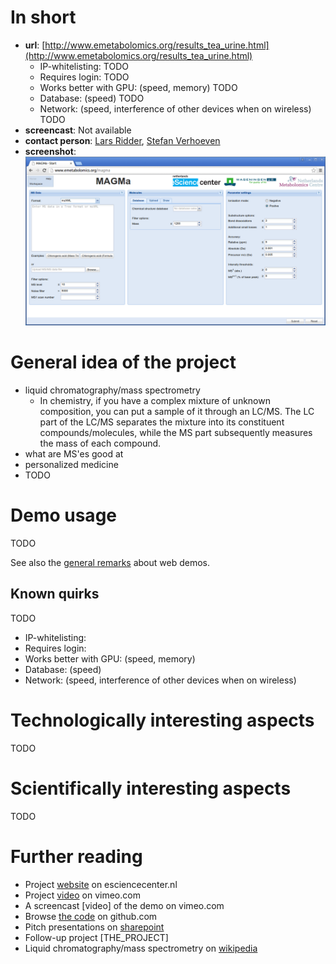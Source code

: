 # In short

- **url**: [http://www.emetabolomics.org/results_tea_urine.html](http://www.emetabolomics.org/results_tea_urine.html)
    - IP-whitelisting: TODO
    - Requires login: TODO
    - Works better with GPU: (speed, memory) TODO
    - Database: (speed) TODO
    - Network: (speed, interference of other devices when on wireless) TODO
- **screencast**: Not available
- **contact person**: [Lars Ridder](https://www.esciencecenter.nl/profile/dr.-lars-ridder), [Stefan Verhoeven](https://www.esciencecenter.nl/profile/ing.-stefan-verhoeven)
- **screenshot**:
![screenshot](/demos/emetabolomics/screencapture-demo-emetabolomics.png "emetabolomics demo screenshot")

# General idea of the project

- liquid chromatography/mass spectrometry
    - In chemistry, if you have a complex mixture of unknown composition, you can put a sample of it through an LC/MS. The LC part of the LC/MS separates the mixture into its constituent compounds/molecules, while the MS part subsequently measures the mass of each compound.
- what are MS'es good at
- personalized medicine
- TODO

# Demo usage

TODO

See also the [general remarks](/doc/demo-usage-general-remarks.md) about web demos.

## Known quirks

TODO

- IP-whitelisting:
- Requires login:
- Works better with GPU: (speed, memory)
- Database: (speed)
- Network: (speed, interference of other devices when on wireless)



# Technologically interesting aspects

TODO

# Scientifically interesting aspects

TODO

# Further reading

- Project [website](https://www.esciencecenter.nl/project/chemical-informatics-for-metabolite-identification-and-biochemical-network) on esciencecenter.nl
- Project [video](https://vimeo.com/109444671) on vimeo.com
- A screencast [video] of the demo on vimeo.com
- Browse [the code](https://github.com/NLeSC/MAGMa) on github.com
- Pitch presentations on [sharepoint](https://nlesc.sharepoint.com/Shared%20Documents/Forms/AllItems.aspx?RootFolder=%2FShared%20Documents%2FNLeSC%20Project%20Presentations%2FCurrent%2FeMetabolomics&FolderCTID=0x0120004EB0DBA245A10041AA401E78745EB1B1&View=%7B2CC9F224-02CB-49B5-9DBB-C97AE29C8572%7D)
- Follow-up project [THE_PROJECT]
- Liquid chromatography/mass spectrometry on [wikipedia](https://en.wikipedia.org/wiki/Liquid_chromatography%E2%80%93mass_spectrometry)






